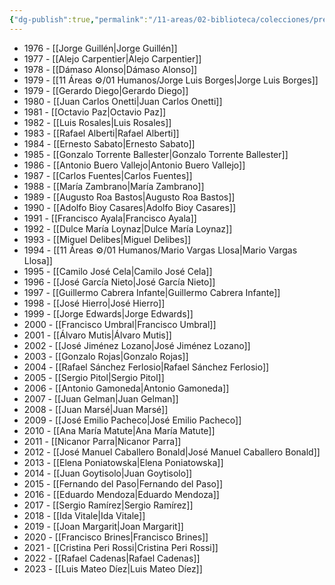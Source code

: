 ```yaml
---
{"dg-publish":true,"permalink":"/11-areas/02-biblioteca/colecciones/premio-miguel-de-cervantes/","noteIcon":""}
---
```



- 1976 - [[Jorge Guillén\|Jorge Guillén]]
- 1977 - [[Alejo Carpentier\|Alejo Carpentier]]
- 1978 - [[Dámaso Alonso\|Dámaso Alonso]]
- 1979 - [[11 Áreas ⚙/01 Humanos/Jorge Luis Borges\|Jorge Luis Borges]]
- 1979 - [[Gerardo Diego\|Gerardo Diego]]
- 1980 - [[Juan Carlos Onetti\|Juan Carlos Onetti]]
- 1981 - [[Octavio Paz\|Octavio Paz]]
- 1982 - [[Luis Rosales\|Luis Rosales]]
- 1983 - [[Rafael Alberti\|Rafael Alberti]]
- 1984 - [[Ernesto Sabato\|Ernesto Sabato]]
- 1985 - [[Gonzalo Torrente Ballester\|Gonzalo Torrente Ballester]]
- 1986 - [[Antonio Buero Vallejo\|Antonio Buero Vallejo]]
- 1987 - [[Carlos Fuentes\|Carlos Fuentes]]
- 1988 - [[María Zambrano\|María Zambrano]]
- 1989 - [[Augusto Roa Bastos\|Augusto Roa Bastos]]
- 1990 - [[Adolfo Bioy Casares\|Adolfo Bioy Casares]]
- 1991 - [[Francisco Ayala\|Francisco Ayala]]
- 1992 - [[Dulce María Loynaz\|Dulce María Loynaz]]
- 1993 - [[Miguel Delibes\|Miguel Delibes]]
- 1994 - [[11 Áreas ⚙/01 Humanos/Mario Vargas Llosa\|Mario Vargas Llosa]]
- 1995 - [[Camilo José Cela\|Camilo José Cela]]
- 1996 - [[José García Nieto\|José García Nieto]]
- 1997 - [[Guillermo Cabrera Infante\|Guillermo Cabrera Infante]]
- 1998 - [[José Hierro\|José Hierro]]
- 1999 - [[Jorge Edwards\|Jorge Edwards]]
- 2000 - [[Francisco Umbral\|Francisco Umbral]]
- 2001 - [[Álvaro Mutis\|Álvaro Mutis]]
- 2002 - [[José Jiménez Lozano\|José Jiménez Lozano]]
- 2003 - [[Gonzalo Rojas\|Gonzalo Rojas]]
- 2004 - [[Rafael Sánchez Ferlosio\|Rafael Sánchez Ferlosio]]
- 2005 - [[Sergio Pitol\|Sergio Pitol]]
- 2006 - [[Antonio Gamoneda\|Antonio Gamoneda]]
- 2007 - [[Juan Gelman\|Juan Gelman]]
- 2008 - [[Juan Marsé\|Juan Marsé]]
- 2009 - [[José Emilio Pacheco\|José Emilio Pacheco]]
- 2010 - [[Ana María Matute\|Ana María Matute]]
- 2011 - [[Nicanor Parra\|Nicanor Parra]]
- 2012 - [[José Manuel Caballero Bonald\|José Manuel Caballero Bonald]]
- 2013 - [[Elena Poniatowska\|Elena Poniatowska]]
- 2014 - [[Juan Goytisolo\|Juan Goytisolo]]
- 2015 - [[Fernando del Paso\|Fernando del Paso]]
- 2016 - [[Eduardo Mendoza\|Eduardo Mendoza]]
- 2017 - [[Sergio Ramírez\|Sergio Ramírez]]
- 2018 - [[Ida Vitale\|Ida Vitale]]
- 2019 - [[Joan Margarit\|Joan Margarit]]
- 2020 - [[Francisco Brines\|Francisco Brines]]
- 2021 - [[Cristina Peri Rossi\|Cristina Peri Rossi]]
- 2022 - [[Rafael Cadenas\|Rafael Cadenas]]
- 2023 - [[Luis Mateo Díez\|Luis Mateo Díez]]